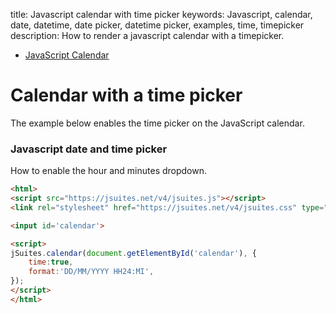 title: Javascript calendar with time picker
keywords: Javascript, calendar, date, datetime, date picker, datetime picker, examples, time, timepicker
description: How to render a javascript calendar with a timepicker.

* [JavaScript Calendar](/docs/v4/javascript-calendar)

Calendar with a time picker
===========================

The example below enables the time picker on the JavaScript calendar.  
  

### Javascript date and time picker

How to enable the hour and minutes dropdown.  
  
  
  

```html
<html>
<script src="https://jsuites.net/v4/jsuites.js"></script>
<link rel="stylesheet" href="https://jsuites.net/v4/jsuites.css" type="text/css" />

<input id='calendar'>

<script>
jSuites.calendar(document.getElementById('calendar'), {
    time:true,
    format:'DD/MM/YYYY HH24:MI',
});
</script>
</html>
```


